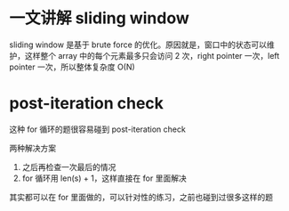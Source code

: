 # 一文讲解 sliding window

sliding window 是基于 brute force 的优化。原因就是，窗口中的状态可以维护，这样整个 array 中的每个元素最多只会访问 2 次，right pointer 一次，left pointer 一次，所以整体复杂度 O(N)

# post-iteration check

这种 for 循环的题很容易碰到 post-iteration check

两种解决方案

1. 之后再检查一次最后的情况
2. for 循环用 len(s) + 1，这样直接在 for 里面解决

其实都可以在 for 里面做的，可以针对性的练习，之前也碰到过很多这样的题
